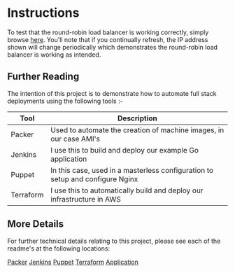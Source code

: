 # Instructions

To test that the round-robin load balancer is working correctly, simply browse [here](http://www.devopper.co.uk/). You'll note that if you continually refresh, the IP address shown will change periodically which demonstrates the round-robin load balancer is working as intended.

## Further Reading

The intention of this project is to demonstrate how to automate full stack deployments using the following tools :-

| Tool | Description |
| ---- | ----------- |
| Packer | Used to automate the creation of machine images, in our case AMI's |
| Jenkins | I use this to build and deploy our example Go application |
| Puppet | In this case, used in a masterless configuration to setup and configure Nginx |
| Terraform | I use this to automatically build and deploy our infrastructure in AWS |

## More Details

For further technical details relating to this project, please see each of the readme's at the following locations:

[Packer](https://github.com/devopper/basic_stack/tree/master/packer-config)
[Jenkins](https://github.com/devopper/basic_stack/tree/master/jenkins)
[Puppet](https://github.com/devopper/basic_stack/tree/master/puppet)
[Terraform](https://github.com/devopper/basic_stack/tree/master/terraform-config)
[Application](https://github.com/devopper/basic_stack/tree/master/application)

